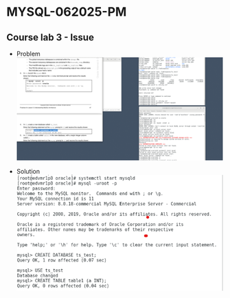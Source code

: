 # MYSQL-062025-PM

## Course lab 3 - Issue
- Problem 
![Link](/Assets/lab_03_step_3_error.png)

- Solution
![Link](/Assets/lab_03_step_3_solution.png)